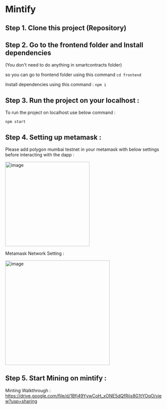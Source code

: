 # Mintify

## Step 1. Clone this project (Repository)

## Step 2. Go to the frontend folder and Install dependencies
(You don't need to do anything in smartcontracts folder)

so you can go to frontend folder using this command `cd frontend`

Install dependencies using this command : `npm i`

## Step 3. Run the project on your localhost :
To run the project on localhost use below command :

`npm start`

## Step 4. Setting up metamask :
Please add polygon mumbai testnet in your metamask with below settings before interacting with the dapp :

<img width="268" alt="image" src="https://user-images.githubusercontent.com/92630647/174566041-c1ad0f38-20e3-4106-af37-053792d5cb37.png">

Metamask Network Setting : 

<img width="332" alt="image" src="https://user-images.githubusercontent.com/92630647/174566624-538579d5-a2cc-4b2d-b439-714948e3dfb3.png">

## Step 5. Start Mining on mintify :

Minting Walkthrough : 
https://drive.google.com/file/d/1Bfj49YywCoH_xONE5dQfRiis8G1tYOqO/view?usp=sharing




